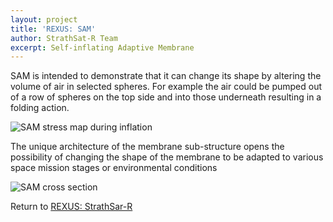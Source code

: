 ```yaml
---
layout: project
title: 'REXUS: SAM'
author: StrathSat-R Team
excerpt: Self-inflating Adaptive Membrane
---
```


SAM is intended to demonstrate that it can change its shape by altering the volume of air in selected spheres. For example the air could be pumped out of a row of spheres on the top side and into those underneath resulting in a folding action. 

![SAM stress map during inflation][sam1]

The unique architecture of the membrane sub-structure opens the possibility of changing the shape of the membrane to be adapted to various space mission stages or environmental conditions

![SAM cross section][sam2]

Return to [REXUS: StrathSar-R][1]

[1]: {{site.projecturl}}REXUS/
[sam1]: https://www.strath.ac.uk/media/faculties/engineering/advancedspaceconceptslab/strathseds/strathsat/SAM_deploy.jpg
[sam2]: https://www.strath.ac.uk/media/faculties/engineering/advancedspaceconceptslab/strathseds/strathsat/SAM_layout.jpg